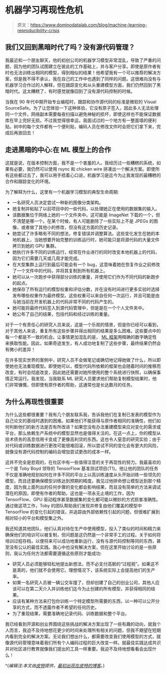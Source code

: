 # 机器学习再现性危机

> 原文：<https://www.dominodatalab.com/blog/machine-learning-reproducibility-crisis>

## 我们又回到黑暗时代了吗？没有源代码管理？

我最近和一个朋友聊天，他的初创公司的机器学习模型非常混乱，导致了严重的问题，因为他的团队试图建立在彼此的工作基础上，并与客户分享。即使是原作者有时也无法训练出相同的模型，得到相似的结果！他希望我有一个可以推荐的解决方案，但是我不得不承认，我在自己的工作中也遇到了同样的问题。这很难向没有与机器学习合作过的人解释，但在跟踪变化和从头重建模型方面，我们仍然回到了黑暗时代。这太糟糕了，有时感觉就像回到了没有源代码控制的时候。

当我在 90 年代中期开始专业编程时，跟踪和协作源代码的标准是微软的 Visual SourceSafe。为了让您体验一下这种体验，它没有原子签入，因此多人无法处理同一个文件，网络副本需要每夜扫描以避免神秘的损坏，即使这样也不能保证数据库在早上完好无损。不过我觉得很幸运，我面试过的一个地方有一整面墙的便利贴，树中的每个文件都有一个便利贴，编码人员在修改文件时会把它们拿下来，完成后再放回去！

## 走进黑暗的中心:在 ML 模型上的合作

这就是说，在版本控制方面，我不是一个害羞的人。我经历过一些糟糕的系统，如果有必要，我仍然可以使用 rsync 和 chicken wire 拼凑出一个解决方案。即使所有这些都过去了，我可以用手捂着心口说，机器学习是迄今为止我发现的最糟糕的合作和跟踪变化的环境。

为了解释为什么，这里有一个机器学习模型的典型生命周期:

*   一名研究人员决定尝试一种新的图像分类架构。
*   她复制并粘贴了以前项目中的一些代码，以处理她正在使用的数据集的输入。
*   该数据集位于网络上她的一个文件夹中。这可能是 ImageNet 下载的一个，但不清楚是哪一个。在某个时候，有人可能删除了一些实际上不是 JPEGs 的图像，或者做了其他小的修改，但没有这方面的历史记录。
*   她尝试了许多略有不同的想法，修复错误并调整算法。这些变化发生在她的本地机器上，当她想要开始完整的训练运行时，她可能只是将源代码的大量文件拷贝到她的 GPU 集群。
*   她执行许多不同的训练运行，经常在作业进行的同时改变本地机器上的代码，因为它们需要几天或几周才能完成。
*   在大型集群上运行到最后可能会有一个 bug，这意味着她在恢复作业之前修改了一个文件中的代码，并将其复制到所有机器上。
*   她可以从一次跑步中获得部分训练的重量，并使用它们作为不同代码的新跑步的起点。
*   她保存了所有运行的模型权重和评估分数，并在没有时间进行更多实验时选择发布哪些权重作为最终模型。这些权重可以来自任何一次运行，并且可能是由与她当前在开发机器上的代码非常不同的代码产生的。
*   她可能将最终代码签入到源代码管理中，但是是在一个个人文件夹中。
*   她公布了自己的结果，包括代码和经过训练的重量。

对于一个有责任心的研究人员来说，这是一个乐观的情景，但是你已经可以看到，对于其他人来说，重复所有这些步骤并得出相同的结果是多么困难。这些要点中的每一个都是不一致的机会。让事情更加混乱的是， [ML 框架](https://www.dominodatalab.com/blog/choosing-the-right-machine-learning-framework)用精确的数字确定性来换取性能。因此，如果奇迹发生，有人成功地复制了这些步骤，最终结果仍然会有微小的差异！

在许多现实世界的案例中，研究人员不会做笔记或确切地记得她做了什么，所以即使她也无法重现模型。即使她可以，模型代码所依赖的框架也会随着时间的推移而改变，有时会彻底改变，因此她还需要对她所使用的整个系统进行快照，以确保事情正常运行。我发现，当我联系 ML 研究人员要求他们帮助复制模型结果时，他们非常慷慨，但即使有原作者的帮助，这通常也是长达数月的任务。

## 为什么再现性很重要

为什么这些都很重要？我有几个朋友联系我，告诉我他们在复制已发表的模型作为自己论文的基线时遇到的困难。如果他们不能获得与原作者相同的准确性，他们如何判断他们的新方法是否有所改进？如果您没有办法重建模型来应对变化的需求或平台，那么依赖生产系统中的模型显然也是值得关注的。在这一点上，你的模型从技术债务的高息信用卡变成了更像高利贷的东西。这也令人窒息的研究实验；由于对代码或训练数据进行更改可能很难回滚，所以尝试不同的变化会有更大的风险，就像没有源代码控制的编码会增加尝试更改的成本一样。

这并不完全是悲观的，在社区中有一些值得注意的关于再现性的努力。我最喜欢的一个是 Toby Boyd 领导的 TensorFlow 基准测试项目(T1)。他让他的团队的任务不仅是准确地规划如何在许多不同的平台上以高训练速度从头开始训练一些领先的模型，而且还要确保模型训练达到预期的精度。我见过他拼命想让模型达到那个精度，因为我上面列出的任何步骤的变化都会影响结果，而且没有简单的方法来调试潜在的原因，即使有作者的帮助。这也是一项永无止境的工作，因为 TensorFlow、GPU 驱动程序甚至数据集的变化都可能以微妙的方式损害准确性。通过做这项工作，Toby 的团队帮助我们发现并修复由他们覆盖的模型中 TensorFlow 的变化引起的错误，并追踪由外部依赖性引起的问题，但很难扩展到相对较小的平台和模型集之外。

我还知道其他团队，他们认真对待在生产中使用模型，投入了类似的时间和精力来确保他们的培训可以被复制，但问题是这仍然是一个非常手工的过程。关于如何将培训过程存档，以便将来可以成功地重新运行，没有与源代码控制等同的东西，甚至没有公认的最佳实践。我心中也没有解决方案，但在这里开始讨论的是一些原则，我认为任何方法都需要遵循这些原则才能成功:

*   研究人员必须能够轻松地提出新想法，而不必支付高额的“过程税”。如果这不是真的，他们就不会使用它。理想情况下，该系统实际上会提高他们的生产率。
*   如果一名研究人员被一辆公交车撞了，但却创建了自己的创业公司，其他人应该可以在第二天介入并训练他们迄今为止创建的所有模型，并获得相同的结果。
*   应该有某种方法来打包你训练一个特定模型所需要的东西，以一种可以公开分享的方式，而不透露作者不希望的任何历史。
*   为了重现结果，需要准确地记录代码、训练数据和整个平台。

我已经看到开源和创业界围绕这些挑战的解决方案出现了一些有趣的动向，就我个人而言，我迫不及待地想花更少的时间来处理所有相关的问题，但我不期望在短期内看到完全的解决方案。无论我们想出什么，都需要改变我们使用模型的方式，就像源代码管理意味着我们所有个人编码过程的巨大改变一样。就最佳实践达成共识并对社区进行教育就像我们提出的工具一样重要。我迫不及待地想看看会出现什么！

^(*编辑注:本文由[皮特](https://petewarden.com/)提供，[最初出现在皮特的博客](https://petewarden.com/2018/03/19/the-machine-learning-reproducibility-crisis/)。*)